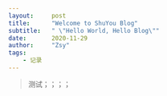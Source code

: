```yaml
---
layout:     post
title:      "Welcome to ShuYou Blog"
subtitle:   " \"Hello World, Hello Blog\""
date:       2020-11-29
author:     "Zsy"
tags:
    - 记录
---
```


>测试；；；；
